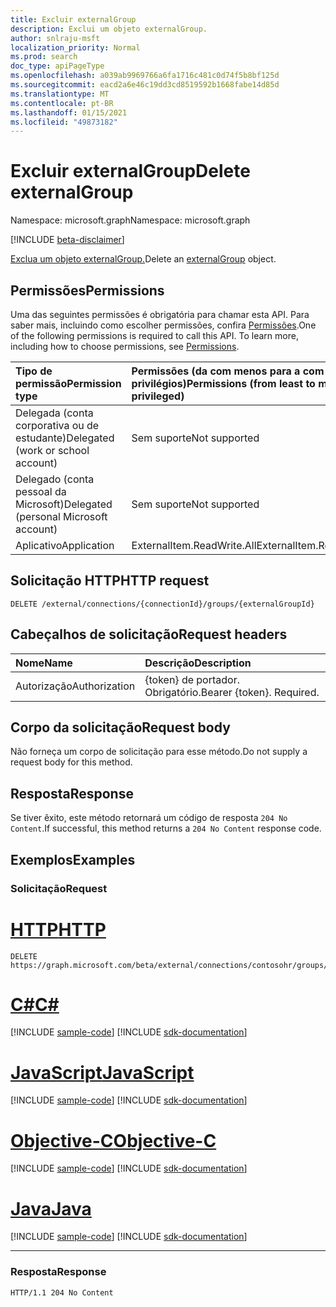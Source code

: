 ```yaml
---
title: Excluir externalGroup
description: Exclui um objeto externalGroup.
author: snlraju-msft
localization_priority: Normal
ms.prod: search
doc_type: apiPageType
ms.openlocfilehash: a039ab9969766a6fa1716c481c0d74f5b8bf125d
ms.sourcegitcommit: eacd2a6e46c19dd3cd8519592b1668fabe14d85d
ms.translationtype: MT
ms.contentlocale: pt-BR
ms.lasthandoff: 01/15/2021
ms.locfileid: "49873182"
---
```

# <a name="delete-externalgroup"></a><span data-ttu-id="0e5a5-103">Excluir externalGroup</span><span class="sxs-lookup"><span data-stu-id="0e5a5-103">Delete externalGroup</span></span>

<span data-ttu-id="0e5a5-104">Namespace: microsoft.graph</span><span class="sxs-lookup"><span data-stu-id="0e5a5-104">Namespace: microsoft.graph</span></span>

[!INCLUDE [beta-disclaimer](../../includes/beta-disclaimer.md)]

<span data-ttu-id="0e5a5-105">[Exclua um objeto externalGroup.](../resources/externalgroup.md)</span><span class="sxs-lookup"><span data-stu-id="0e5a5-105">Delete an [externalGroup](../resources/externalgroup.md) object.</span></span>

## <a name="permissions"></a><span data-ttu-id="0e5a5-106">Permissões</span><span class="sxs-lookup"><span data-stu-id="0e5a5-106">Permissions</span></span>

<span data-ttu-id="0e5a5-p101">Uma das seguintes permissões é obrigatória para chamar esta API. Para saber mais, incluindo como escolher permissões, confira [Permissões](/graph/permissions-reference).</span><span class="sxs-lookup"><span data-stu-id="0e5a5-p101">One of the following permissions is required to call this API. To learn more, including how to choose permissions, see [Permissions](/graph/permissions-reference).</span></span>

| <span data-ttu-id="0e5a5-109">Tipo de permissão</span><span class="sxs-lookup"><span data-stu-id="0e5a5-109">Permission type</span></span>                        | <span data-ttu-id="0e5a5-110">Permissões (da com menos para a com mais privilégios)</span><span class="sxs-lookup"><span data-stu-id="0e5a5-110">Permissions (from least to most privileged)</span></span> |
|:---------------------------------------|:--------------------------------------------|
| <span data-ttu-id="0e5a5-111">Delegada (conta corporativa ou de estudante)</span><span class="sxs-lookup"><span data-stu-id="0e5a5-111">Delegated (work or school account)</span></span>     | <span data-ttu-id="0e5a5-112">Sem suporte</span><span class="sxs-lookup"><span data-stu-id="0e5a5-112">Not supported</span></span>                               |
| <span data-ttu-id="0e5a5-113">Delegado (conta pessoal da Microsoft)</span><span class="sxs-lookup"><span data-stu-id="0e5a5-113">Delegated (personal Microsoft account)</span></span> | <span data-ttu-id="0e5a5-114">Sem suporte</span><span class="sxs-lookup"><span data-stu-id="0e5a5-114">Not supported</span></span>                               |
| <span data-ttu-id="0e5a5-115">Aplicativo</span><span class="sxs-lookup"><span data-stu-id="0e5a5-115">Application</span></span>                            | <span data-ttu-id="0e5a5-116">ExternalItem.ReadWrite.All</span><span class="sxs-lookup"><span data-stu-id="0e5a5-116">ExternalItem.ReadWrite.All</span></span>                  |

## <a name="http-request"></a><span data-ttu-id="0e5a5-117">Solicitação HTTP</span><span class="sxs-lookup"><span data-stu-id="0e5a5-117">HTTP request</span></span>

<!-- {
  "blockType": "ignored"
}
-->

``` http
DELETE /external/connections/{connectionId}/groups/{externalGroupId}
```

## <a name="request-headers"></a><span data-ttu-id="0e5a5-118">Cabeçalhos de solicitação</span><span class="sxs-lookup"><span data-stu-id="0e5a5-118">Request headers</span></span>

| <span data-ttu-id="0e5a5-119">Nome</span><span class="sxs-lookup"><span data-stu-id="0e5a5-119">Name</span></span>          | <span data-ttu-id="0e5a5-120">Descrição</span><span class="sxs-lookup"><span data-stu-id="0e5a5-120">Description</span></span>               |
|:--------------|:--------------------------|
| <span data-ttu-id="0e5a5-121">Autorização</span><span class="sxs-lookup"><span data-stu-id="0e5a5-121">Authorization</span></span> | <span data-ttu-id="0e5a5-p102">{token} de portador. Obrigatório.</span><span class="sxs-lookup"><span data-stu-id="0e5a5-p102">Bearer {token}. Required.</span></span> |

## <a name="request-body"></a><span data-ttu-id="0e5a5-124">Corpo da solicitação</span><span class="sxs-lookup"><span data-stu-id="0e5a5-124">Request body</span></span>

<span data-ttu-id="0e5a5-125">Não forneça um corpo de solicitação para esse método.</span><span class="sxs-lookup"><span data-stu-id="0e5a5-125">Do not supply a request body for this method.</span></span>

## <a name="response"></a><span data-ttu-id="0e5a5-126">Resposta</span><span class="sxs-lookup"><span data-stu-id="0e5a5-126">Response</span></span>

<span data-ttu-id="0e5a5-127">Se tiver êxito, este método retornará um código de resposta `204 No Content`.</span><span class="sxs-lookup"><span data-stu-id="0e5a5-127">If successful, this method returns a `204 No Content` response code.</span></span>

## <a name="examples"></a><span data-ttu-id="0e5a5-128">Exemplos</span><span class="sxs-lookup"><span data-stu-id="0e5a5-128">Examples</span></span>

### <a name="request"></a><span data-ttu-id="0e5a5-129">Solicitação</span><span class="sxs-lookup"><span data-stu-id="0e5a5-129">Request</span></span>


# <a name="http"></a>[<span data-ttu-id="0e5a5-130">HTTP</span><span class="sxs-lookup"><span data-stu-id="0e5a5-130">HTTP</span></span>](#tab/http)
<!-- {
  "blockType": "request",
  "name": "delete_externalgroup"
}
-->

``` http
DELETE https://graph.microsoft.com/beta/external/connections/contosohr/groups/31bea3d537902000
```
# <a name="c"></a>[<span data-ttu-id="0e5a5-131">C#</span><span class="sxs-lookup"><span data-stu-id="0e5a5-131">C#</span></span>](#tab/csharp)
[!INCLUDE [sample-code](../includes/snippets/csharp/delete-externalgroup-csharp-snippets.md)]
[!INCLUDE [sdk-documentation](../includes/snippets/snippets-sdk-documentation-link.md)]

# <a name="javascript"></a>[<span data-ttu-id="0e5a5-132">JavaScript</span><span class="sxs-lookup"><span data-stu-id="0e5a5-132">JavaScript</span></span>](#tab/javascript)
[!INCLUDE [sample-code](../includes/snippets/javascript/delete-externalgroup-javascript-snippets.md)]
[!INCLUDE [sdk-documentation](../includes/snippets/snippets-sdk-documentation-link.md)]

# <a name="objective-c"></a>[<span data-ttu-id="0e5a5-133">Objective-C</span><span class="sxs-lookup"><span data-stu-id="0e5a5-133">Objective-C</span></span>](#tab/objc)
[!INCLUDE [sample-code](../includes/snippets/objc/delete-externalgroup-objc-snippets.md)]
[!INCLUDE [sdk-documentation](../includes/snippets/snippets-sdk-documentation-link.md)]

# <a name="java"></a>[<span data-ttu-id="0e5a5-134">Java</span><span class="sxs-lookup"><span data-stu-id="0e5a5-134">Java</span></span>](#tab/java)
[!INCLUDE [sample-code](../includes/snippets/java/delete-externalgroup-java-snippets.md)]
[!INCLUDE [sdk-documentation](../includes/snippets/snippets-sdk-documentation-link.md)]

---


<!-- markdownlint-disable MD024 -->
### <a name="response"></a><span data-ttu-id="0e5a5-135">Resposta</span><span class="sxs-lookup"><span data-stu-id="0e5a5-135">Response</span></span>

<!-- {
  "blockType": "response",
  "truncated": true
}
-->

``` http
HTTP/1.1 204 No Content
```
